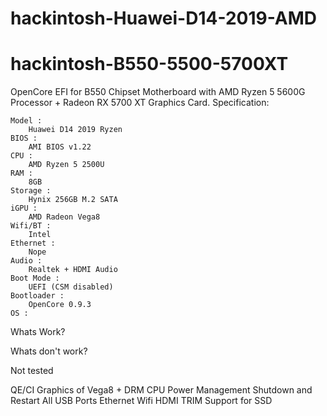 # hackintosh-Huawei-D14-2019-AMD
# hackintosh-B550-5500-5700XT
OpenCore EFI for B550 Chipset Motherboard with AMD Ryzen 5 5600G Processor + Radeon RX 5700 XT Graphics Card.
Specification:

    Model : 
		Huawei D14 2019 Ryzen
    BIOS : 
		AMI BIOS v1.22
    CPU : 
		AMD Ryzen 5 2500U
    RAM : 
		8GB
    Storage : 
		Hynix 256GB M.2 SATA
    iGPU : 
		AMD Radeon Vega8 
    Wifi/BT : 
		Intel
    Ethernet : 
		Nope
    Audio : 
		Realtek + HDMI Audio
    Boot Mode : 
		UEFI (CSM disabled)
    Bootloader : 
		OpenCore 0.9.3
    OS : 
		

Whats Work?
    

Whats don't work?
	

Not tested

  QE/CI Graphics of Vega8 + DRM
	CPU Power Management
	Shutdown and Restart
	All USB Ports
	Ethernet
	Wifi
	HDMI
	TRIM Support for SSD
	
